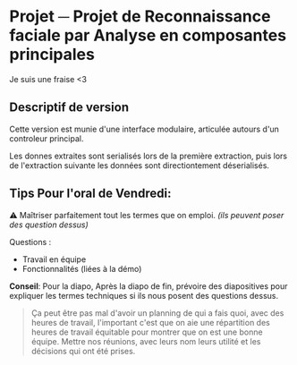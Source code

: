 Projet ─ Projet de Reconnaissance faciale par Analyse en composantes principales
================================================================================

Je suis une fraise <3

## Descriptif de version 

Cette version est munie d'une interface modulaire, articulée autours d'un controleur principal.

Les donnes extraites sont serialisés lors de la première extraction, puis lors de l'extraction suivante les données sont directiontement déserialisés.

## Tips Pour l'oral de Vendredi:
:warning: Maîtriser parfaitement tout les termes que on emploi. *(ils peuvent poser des question dessus)*

Questions :
- Travail en équipe
- Fonctionnalités (liées à la démo)

**Conseil**: Pour la diapo, Après la diapo de fin, prévoire des diapositives pour expliquer les termes techniques si ils nous posent des questions dessus.

> Ça peut être pas mal d'avoir un planning de qui a fais quoi, avec des heures de travail, l'important c'est que on aie une répartition des heures de travail équitable pour montrer que on est une bonne équipe. 
> Mettre nos réunions, avec leurs nom leurs utilité et les décisions qui ont été prises.
